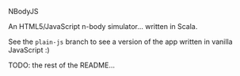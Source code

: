 NBodyJS

An HTML5/JavaScript n-body simulator... written in Scala.

See the `plain-js` branch to see a version of the app written in vanilla JavaScript :)

TODO: the rest of the README...
